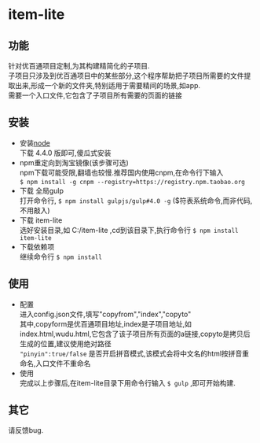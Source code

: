 # item-lite

## 功能
针对优百通项目定制,为其构建精简化的子项目.  
子项目只涉及到优百通项目中的某些部分,这个程序帮助把子项目所需要的文件提取出来,形成一个新的文件夹,特别适用于需要精间的场景,如app.  
需要一个入口文件,它包含了子项目所有需要的页面的链接

## 安装
* 安装[node](https://nodejs.org/)  
下载 4.4.0 版即可,傻瓜式安装  
* npm重定向到淘宝镜像(该步骤可选)  
npm下载可能受限,翻墙也较慢.推荐国内使用cnpm,在命令行下输入  
`$ npm install -g cnpm --registry=https://registry.npm.taobao.org` 
* 下载 全局gulp  
打开命令行, `$ npm install gulpjs/gulp#4.0 -g` ($符表系统命令,而非代码,不用敲入)
* 下载 item-lite  
选好安装目录,如 C:/item-lite ,cd到该目录下,执行命令行 `$ npm install item-lite`  
* 下载依赖项   
继续命令行 `$ npm install`  

## 使用  
* 配置  
进入config.json文件,填写"copyfrom","index","copyto"  
其中,copyform是优百通项目地址,index是子项目地址,如index.html,wudu.html,它包含了该子项目所有页面的a链接,copyto是拷贝后生成的位置,建议使用绝对路径  
 `"pinyin":true/false`  是否开启拼音模式,该模式会将中文名的html按拼音重命名,入口文件不重命名   
* 使用  
完成以上步骤后,在item-lite目录下用命令行输入 `$ gulp` ,即可开始构建.

## 其它
请反馈bug.


